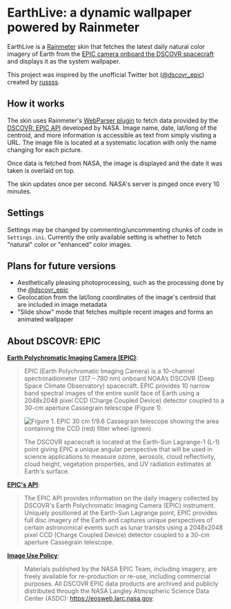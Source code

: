 # EarthLive: a dynamic wallpaper powered by Rainmeter
EarthLive is a [Rainmeter](https://www.rainmeter.net/) skin that fetches the latest daily natural color imagery of Earth from the [EPIC camera onboard the DSCOVR spacecraft](https://epic.gsfc.nasa.gov/) and displays it as the system wallpaper.

This project was inspired by the unofficial Twitter bot ([@dscovr_epic](https://twitter.com/dscovr_epic?lang=en)) created by [russss](https://github.com/russss/dscovr-epic).

## How it works
The skin uses Rainmeter's [WebParser plugin](https://docs.rainmeter.net/manual/plugins/webparser/) to fetch data provided by the [DSCOVR: EPIC API](https://epic.gsfc.nasa.gov/about/api) developed by NASA.
Image name, date, lat/long of the centroid, and more information is accessible as text from simply visiting a URL.
The image file is located at a systematic location with only the name changing for each picture.

Once data is fetched from NASA, the image is displayed and the date it was taken is overlaid on top.

The skin updates once per second. NASA's server is pinged once every 10 minutes.

## Settings
Settings may be changed by commenting/uncommenting chunks of code in `Settings.ini`. 
Currently the only available setting is whether to fetch "natural" color or "enhanced" color images.

## Plans for future versions
*  Aesthetically pleasing photoprocessing, such as the processing done by the [@dscovr_epic](https://twitter.com/dscovr_epic?lang=en)
*  Geolocation from the lat/long coordinates of the image's centroid that are included in image metadata
*  "Slide show" mode that fetches multiple recent images and forms an animated wallpaper

## About DSCOVR: EPIC
__[Earth Polychromatic Imaging Camera (EPIC)](https://epic.gsfc.nasa.gov/epic)__:
> EPIC (Earth Polychromatic Imaging Camera) is a 10-channel spectroradiometer (317 – 780 nm) onboard NOAA’s DSCOVR (Deep Space Climate Observatory) spacecraft. EPIC provides 10 narrow band spectral images of the entire sunlit face of Earth using a 2048x2048 pixel CCD (Charge Coupled Device) detector coupled to a 30-cm aperture Cassegrain telescope (Figure 1).
> 
> ![Figure 1. EPIC 30 cm f/9.6 Cassegrain telescope showing the area containing the CCD (red) filter wheel (green).](https://epic.gsfc.nasa.gov/assets/Image_002.jpg)
>
> The DSCOVR spacecraft is located at the Earth-Sun Lagrange-1 (L-1) point giving EPIC a unique angular perspective that will be used in science applications to measure ozone, aerosols, cloud reflectivity, cloud height, vegetation properties, and UV radiation estimates at Earth's surface.

__[EPIC's API](https://epic.gsfc.nasa.gov/about/api)__:
> The EPIC API provides information on the daily imagery collected by DSCOVR's Earth Polychromatic Imaging Camera (EPIC) instrument. Uniquely positioned at the Earth-Sun Lagrange point, EPIC provides full disc imagery of the Earth and captures unique perspectives of certain astronomical events such as lunar transits using a 2048x2048 pixel CCD (Charge Coupled Device) detector coupled to a 30-cm aperture Cassegrain telescope.

__[Image Use Policy]()__:
> Materials published by the NASA EPIC Team, including imagery, are freely available for re-production or re-use, including commercial purposes. All DSCOVR EPIC data products are archived and publicly distributed through the NASA Langley Atmospheric Science Data Center (ASDC): https://eosweb.larc.nasa.gov.
